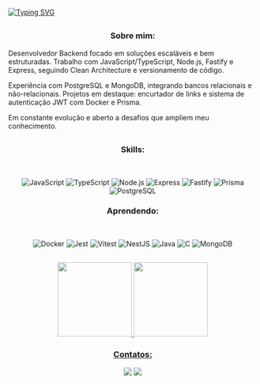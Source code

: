 [![Typing SVG](https://readme-typing-svg.herokuapp.com/?color=086CA7&size=35&center=true&vCenter=true&width=1000&lines=Seja+Bem+vindo+ao+meu+GitHub)](https://git.io/typing-svg)

##    

<div align="left">
  <h3 align="center">Sobre mim:</h3>

Desenvolvedor Backend focado em soluções escaláveis e bem estruturadas.
Trabalho com JavaScript/TypeScript, Node.js, Fastify e Express, seguindo Clean Architecture e versionamento de código.

Experiência com PostgreSQL e MongoDB, integrando bancos relacionais e não-relacionais.
Projetos em destaque: encurtador de links e sistema de autenticação JWT com Docker e Prisma.

Em constante evolução e aberto a desafios que ampliem meu conhecimento.

##


<div align="center"> 
<div style="display: inline_block">

<h3>Skills:</h3><br>
 
![JavaScript](https://img.shields.io/badge/-JavaScript-F7DF1E?logo=javascript&logoColor=000)
![TypeScript](https://img.shields.io/badge/-TypeScript-3178C6?logo=typescript&logoColor=fff)
![Node.js](https://img.shields.io/badge/-Node.js-339933?logo=node.js&logoColor=fff)
![Express](https://img.shields.io/badge/-Express-404D59?logo=express&logoColor=fff)
![Fastify](https://img.shields.io/badge/-Fastify-01EDFE?logo=fastify&logoColor=000)
![Prisma](https://img.shields.io/badge/-Prisma-4ADE80?logo=prisma&logoColor=000)
![PostgreSQL](https://img.shields.io/badge/-PostgreSQL-4169E1?logo=postgresql&logoColor=fff)


<div style="display: inline_block">

<h3>Aprendendo:</h3><br>
    
![Docker](https://img.shields.io/badge/-Docker-2496ED?logo=docker&logoColor=fff)
![Jest](https://img.shields.io/badge/-Jest-F53D3D?logo=jest&logoColor=fff)
![Vitest](https://img.shields.io/badge/-Vitest-22C55E?logo=vitest&logoColor=fff)
![NestJS](https://img.shields.io/badge/-NestJS-E0234E?logo=nestjs&logoColor=fff)
![Java](https://img.shields.io/badge/-Java-007396?logo=java&logoColor=fff)
![C](https://img.shields.io/badge/-C-A8B9CC?logo=c&logoColor=000)
![MongoDB](https://img.shields.io/badge/-MongoDB-47A248?logo=mongodb&logoColor=fff)


##


<div>  
  <div align="center"> 
  <a href="https://github.com/lucasantoos">
    <img height="150em" src="https://github-readme-stats.vercel.app/api?username=lucasantoos&show_icons=true&toutrun"/>
    <img height="150em" src="https://github-readme-stats.vercel.app/api/top-langs/?username=lucasantoos&theme=holi&hide_border=false&&layout=compact"/>  
</div>

</div>



<div align="center"> 

  <h3>Contatos:</h3>
  
  <a href="mailto:lucas.lukas3245@gmail.com"><img src="https://img.shields.io/badge/-Gmail-D14836?style=for-the-badge&logo=gmail&logoColor=fff" target="_blank"></a>
  <a href="https://www.linkedin.com/in/lucas-da-silva-santos-755a43247/" target="_blank"><img src="https://img.shields.io/badge/-LinkedIn-01EDFE?style=for-the-badge&logo=linkedin&logoColor=fff" target="_blank"></a> 
</div>
